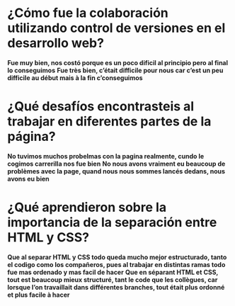 # ¿Cómo fue la colaboración utilizando control de versiones en el desarrollo web?
__Fue muy bien, nos costó porque es un poco dificil al principio pero al final lo conseguimos__
__Fue très bien, c’était difficile pour nous car c’est un peu difficile au début mais à la fin c’conseguimos__
# ¿Qué desafíos encontrasteis al trabajar en diferentes partes de la página?
__No tuvimos muchos probelmas con la pagina realmente, cundo le cogimos carrerilla nos fue bien__
__No nous avons vraiment eu beaucoup de problèmes avec la page, quand nous nous sommes lancés dedans, nous avons eu bien__
# ¿Qué aprendieron sobre la importancia de la separación entre HTML y CSS?
__Que al separar HTML y CSS todo queda mucho mejor estructurado, tanto el codigo como los compañeros, pues al trabajar en distintas ramas todo fue mas ordenado y mas facil de hacer__
__Que en séparant HTML et CSS, tout est beaucoup mieux structuré, tant le code que les collègues, car lorsque l’on travaillait dans différentes branches, tout était plus ordonné et plus facile à hacer__
